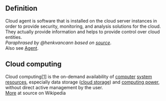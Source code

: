 ## Definition
Cloud agent is software that is installed on the cloud server instances in order to provide security, monitoring, and analysis solutions for the cloud. They actually provide information and helps to provide control over cloud entities.\
_Paraphrased by @henkvancann based on [source](https://www.cloudopedia.com/cloud-agent/)_.\
Also see [Agent](term_agent).

## Cloud computing
Cloud computing[[1]](https://en.wikipedia.org/wiki/Cloud_computing?wprov=srpw1_1#cite_note-urlAn_Introduction_to_Dew_Computing:_Definition''',_Concept_and_Implications_-_IEEE_Journals_&_Magazine-1) is the on-demand availability of [computer](https://en.wikipedia.org/wiki/Computer) [system resources](https://en.wikipedia.org/wiki/System_resource), especially data storage ([cloud storage](https://en.wikipedia.org/wiki/Cloud_storage)) and [computing power](https://en.wikipedia.org/wiki/Computing_power), without direct active management by the user.\
[More](https://en.wikipedia.org/wiki/Cloud_computing) at source on Wikipedia